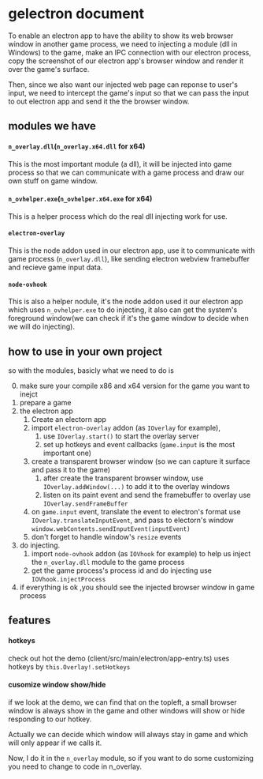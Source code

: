 # gelectron document

To enable an electron app to have the ability to show its web browser window in another game process, we need to injecting a module (dll in Windows) to the game, make an IPC connection with our electron process, copy the screenshot of our electron app's browser window and render it over the game's surface.

Then, since we also want our injected web page can reponse to user's input,  we need to intercept the game's input so that we can pass the input to out electron app and send it the the browser window.

## modules we have

#### ``n_overlay.dll``(``n_overlay.x64.dll`` for x64)
This is the most important module (a dll), it will be injected into game process so that we can communicate with a game process and draw our own stuff on game window.

#### ``n_ovhelper.exe``(``n_ovhelper.x64.exe`` for x64)
This is a helper process which do the real dll injecting work for use.

#### ``electron-overlay``
This is the node addon used in our electron app, use it to communicate with game process (``n_overlay.dll``), like sending electron webview framebuffer and recieve game input data.

#### ``node-ovhook``
This is also a helper nodule, it's the node addon used it our electron app which uses ``n_ovhelper.exe`` to do injecting, it also can get the system's foreground window(we can check if it's the game window to decide when we will do injecting).

## how to use in your own project

so with the modules, basicly what we need to do is 

0. make sure your compile x86 and x64 version for the game you want to inejct
1. prepare a game
2. the electron app
    1. Create an electorn app
    2. import ``electron-overlay`` addon (as ``IOverlay`` for example), 
        1. use ``IOverlay.start()`` to start the overlay server
        2. set up hotkeys and event callbacks (``game.input`` is the most important one)
    3. create a transparent browser window (so we can capture it surface and pass it to the game)
        1. after create the transparent browser window, use ``IOverlay.addWindow(...)`` to add it to the overlay windows
        2. listen on its paint event and send the framebuffer to overlay use ``IOverlay.sendFrameBuffer``
    4. on ``game.input`` event, translate the event to electron's format use ``IOverlay.translateInputEvent``, and pass to electorn's window ``window.webContents.sendInputEvent(inputEvent)``
    5. don't forget to handle window's ``resize`` events
3. do injecting. 
    1. import ``node-ovhook`` addon (as ``IOVhook`` for example) to help us inject the ``n_overlay.dll`` module to the game process
    2. get the game process's process id and do injecting use ``IOVhook.injectProcess``
4. if everything is ok ,you should see the injected browser window in game process


## features

#### hotkeys
check out hot the demo (client/src/main/electron/app-entry.ts) uses hotkeys by ``this.Overlay!.setHotkeys``

#### cusomize window show/hide
if we look at the demo, we can find that on the topleft, a small browser window is always show in the game and other windows will show or hide responding to our hotkey.

Actually we can decide which window will always stay in game and which will only appear if we calls it. 

Now, I do it in the ``n_overlay`` module, so if you want to do some customizing you need to change to code in n_overlay.


